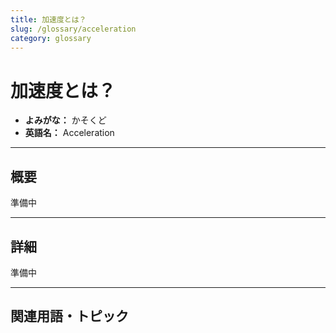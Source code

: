 ```yaml
---
title: 加速度とは？
slug: /glossary/acceleration
category: glossary
---
```


# 加速度とは？

- **よみがな：** かそくど  
- **英語名：** Acceleration  

---

## 概要

準備中

---

## 詳細

準備中

---

## 関連用語・トピック
